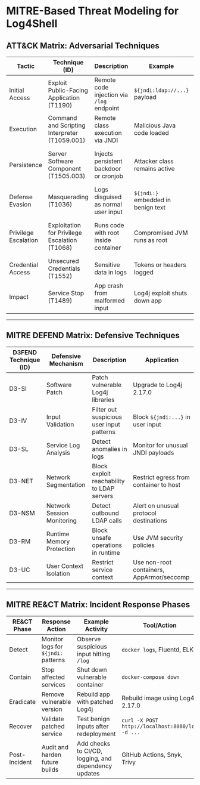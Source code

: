 # MITRE-Based Threat Modeling for Log4Shell

## ATT&CK Matrix: Adversarial Techniques

| Tactic              | Technique (ID)                          | Description                                        | Example                                           | Mitigation Strategy                          |
|---------------------|------------------------------------------|----------------------------------------------------|--------------------------------------------------|----------------------------------------------|
| Initial Access      | Exploit Public-Facing Application (T1190)| Remote code injection via `/log` endpoint          | `${jndi:ldap://...}` payload                     | Patch Log4j, WAF, input sanitization         |
| Execution           | Command and Scripting Interpreter (T1059.001) | Remote class execution via JNDI                  | Malicious Java code loaded                       | Disable JNDI, use latest Log4j                |
| Persistence         | Server Software Component (T1505.003)    | Injects persistent backdoor or cronjob             | Attacker class remains active                    | Use read-only containers, ephemeral infra     |
| Defense Evasion     | Masquerading (T1036)                     | Logs disguised as normal user input                | `${jndi:}` embedded in benign text               | Log filtering, anomaly detection              |
| Privilege Escalation| Exploitation for Privilege Escalation (T1068) | Runs code with root inside container            | Compromised JVM runs as root                     | Drop root, apply container security controls  |
| Credential Access   | Unsecured Credentials (T1552)            | Sensitive data in logs                             | Tokens or headers logged                         | Mask credentials in logs                      |
| Impact              | Service Stop (T1489)                     | App crash from malformed input                     | Log4j exploit shuts down app                     | Input filters, DoS protection                 |

---

## MITRE DEFEND Matrix: Defensive Techniques

| D3FEND Technique (ID)   | Defensive Mechanism                  | Description                                         | Application                                     |
|--------------------------|---------------------------------------|-----------------------------------------------------|------------------------------------------------|
| D3-SI                    | Software Patch                       | Patch vulnerable Log4j libraries                    | Upgrade to Log4j 2.17.0                        |
| D3-IV                    | Input Validation                     | Filter out suspicious user input patterns           | Block `${jndi:...}` in user input              |
| D3-SL                    | Service Log Analysis                 | Detect anomalies in logs                            | Monitor for unusual JNDI payloads              |
| D3-NET                   | Network Segmentation                 | Block exploit reachability to LDAP servers          | Restrict egress from container to host         |
| D3-NSM                   | Network Session Monitoring           | Detect outbound LDAP calls                          | Alert on unusual protocol destinations         |
| D3-RM                    | Runtime Memory Protection            | Block unsafe operations in runtime                  | Use JVM security policies                      |
| D3-UC                    | User Context Isolation               | Restrict service context                            | Use non-root containers, AppArmor/seccomp      |

---

## MITRE RE&CT Matrix: Incident Response Phases

| RE&CT Phase      | Response Action                     | Example Activity                                | Tool/Action                                     |
|------------------|--------------------------------------|--------------------------------------------------|-------------------------------------------------|
| Detect           | Monitor logs for `${jndi:` patterns | Observe suspicious input hitting `/log`         | `docker logs`, Fluentd, ELK                     |
| Contain          | Stop affected services              | Shut down vulnerable container                   | `docker-compose down`                           |
| Eradicate        | Remove vulnerable version           | Rebuild app with patched Log4j                  | Rebuild image using Log4j 2.17.0                |
| Recover          | Validate patched service            | Test benign inputs after redeployment           | `curl -X POST http://localhost:8080/log -d ...` |
| Post-Incident    | Audit and harden future builds      | Add checks to CI/CD, logging, and dependency updates | GitHub Actions, Snyk, Trivy                  |

